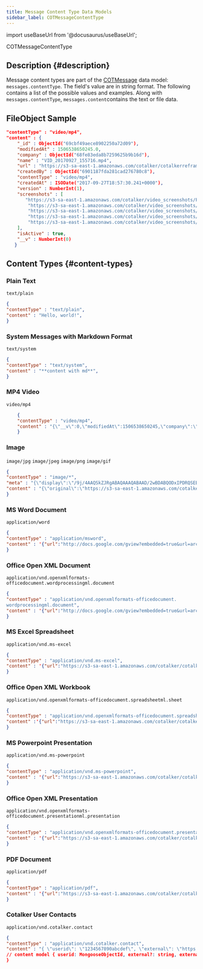 ```yaml
---
title: Message Content Type Data Models
sidebar_label: COTMessageContentType
---
```

import useBaseUrl from '@docusaurus/useBaseUrl';

<span className="hero__subtitle">COTMessageContentType</span>

## Description {#description}
Message content types are part of the [COTMessage](/docs/documentation/models/communication/model_messages) data model: `messages.contentType`. The field's value are in string format. The following contains a list of the possible values and examples. Along with `messages.contentType`, `messages.content`contains the text or file data.

## FileObject Sample

```json
"contentType" : "video/mp4",
"content" : { 
    "_id" : ObjectId("69cbf49aece8902250a72d09"), 
    "modifiedAt" : 1506538650245.0, 
    "company" : ObjectId("68fe83eda8b7259625b9b16d"), 
    "name" : "VID_20170927_155716.mp4", 
    "url" : "https://s3-sa-east-1.amazonaws.com/cotalker/cotalkerreframe/u_6981187fda281cad276780c8/video/P3ZXyNxie1506538644457_converted_.mp4", 
    "createdBy" : ObjectId("6901187fda281cad276780c8"), 
    "contentType" : "video/mp4", 
    "createdAt" : ISODate("2017-09-27T18:57:30.241+0000"), 
    "version" : NumberInt(1), 
    "screenshots" : [
       "https://s3-sa-east-1.amazonaws.com/cotalker/video_screenshots/P4ZXyNxie1506538644457_ss_3.png", 
        "https://s3-sa-east-1.amazonaws.com/cotalker/video_screenshots/P4ZXyNxie1506538644457_ss_4.png", 
        "https://s3-sa-east-1.amazonaws.com/cotalker/video_screenshots/P4ZXyNxie1506538644457_ss_2.png", 
        "https://s3-sa-east-1.amazonaws.com/cotalker/video_screenshots/P4ZXyNxie1506538644457_ss_1.png", 
        "https://s3-sa-east-1.amazonaws.com/cotalker/video_screenshots/P4ZXyNxie1506538644457_ss_5.png"
    ], 
    "isActive" : true, 
    "__v" : NumberInt(0)
   }
```
## Content Types {#content-types}

### Plain Text
`text/plain`
```json
{ 
"contentType" : "text/plain",
"content" : "Hello, world!",
}
```

### System Messages with Markdown Format
`text/system`
```json
{ 
"contentType" : "text/system", 
"content" : "**content with md**", 
}
```

### MP4 Video
`video/mp4`
```json
    { 
    "contentType" : "video/mp4",
    "content" : "{\"__v\":0,\"modifiedAt\":1506538650245,\"company\":\"68fe83eda8b7259625b9b16d\",    \"name\":\"VID_20170927_155716.mp4\",\"url\":\"https://s3-sa-east-1.amazonaws.com/cotalker/    cotalkerreframe/u_5901187fda281cad276780c8/video/P3ZXyNxie1506538644457_converted_.mp4\",    \"createdBy\":\"6901187fda281cad276780c8\",\"contentType\":\"video/mp4\",    \"_id\":\"69cbf49aece8902250a72d09\",\"createdAt\":\"2017-09-27T18:57:30.241Z\",\"version\":1,    \"screenshots\":[\"https://s3-sa-east-1.amazonaws.com/cotalker/video_screenshots/    P3ZXyNxie1506538644457_ss_3.png\",\"https://s3-sa-east-1.amazonaws.com/cotalker/video_screenshots/    P4ZXyNxie1506538644457_ss_4.png\",\"https://s3-sa-east-1.amazonaws.com/cotalker/video_screenshots/    P4ZXyNxie1506538644457_ss_2.png\",\"https://s3-sa-east-1.amazonaws.com/cotalker/video_screenshots/    P4ZXyNxie1506538644457_ss_1.png\",\"https://s3-sa-east-1.amazonaws.com/cotalker/video_screenshots/    P4ZXyNxie1506538644457_ss_5.png\"],\"isActive\":true}", 
    }
```

### Image
`image/jpg` `image/jpeg` `image/png` `image/gif`
```json
{ 
"contentType" : "image/*",
"meta" : "{\"display\":\"/9j/4AAQSkZJRgABAQAAAQABAAD/2wBDABQODxIPDRQSEBIXFRQYHjIhHhwcHj0sLiQySUBMS0dA\\nRkVQWnNiUFVtVkVGZIhlbXd7gYKBTmCNl4x9lnN+gXz/2wBDARUXFx4aHjshITt8U0ZTfHx8fHx8\\nfHx8fHx8fHx8fHx8fHx8fHx8fHx8fHx8fHx8fHx8fHx8fHx8fHx8fHx8fHz/wAARCAAoAB4DASIA\\nAhEBAxEB/8QAGAAAAwEBAAAAAAAAAAAAAAAAAAIEAQP/xAArEAABAgQEBQQDAQAAAAAAAAABAhEA\\nAwQhEjFBURMiYdHwMnGB8QUjQpH/xAAVAQEBAAAAAAAAAAAAAAAAAAAAAf/EABURAQEAAAAAAAAA\\nAAAAAAAAAAAR/9oADAMBAAIRAxEAPwC/iqSOa7uHNi+R86nd4mKsNWCbMxDe223jxnFIUxukqdT6\\nQqykTv1KJQ7YiLfcRVKZaVLSAzFLli9xnf4z6xq2VyiYFNqUl9u0KFpOIJyZn1bvk8OkpwkmYJTF\\nhZx9wRHLGNSc2KXcfzpCAuUqOrvb1DT5zgUXLKB6ufqEVMyPnnaA7o5Uh1ALez7dYcra5S7WYtb2\\neJ0zOXCfSdh4YbiPYcx+IB5NHWTwSimUSN1p7xNWS51GVCpkqRhSFlyk2JYGx3ggixD0VLPrpPGp\\nZJmIcgnGkX2Z47zPx1VKQDNkiWHZ1TEAP/sEEIV//9k\\u003d\\n\",\"name\":\"\"}",
"content" : "{\"original\":\"https://s3-sa-east-1.amazonaws.com/cotalker/image/1506542197895_original.png\",\"small\":\"https://s3-sa-east-1.amazonaws.com/cotalker/image/1506542197889_small.png\",\"square\":\"https://s3-sa-east-1.amazonaws.com/cotalker/image/1506542197894_square.png\"}",
}
```

### MS Word Document
`application/word`
```json
{ 
"contentType" : "application/msword",
"content" : '{"url":"http://docs.google.com/gview?embedded=true&url=archivo.doc","name":"archivo.doc","createdBy":"5901187fda281cad276780c8","contentType":"application/msword","screenshots":["https://s3-sa-east-1.amazonaws.com/cotalker/file_screenshots/archivo_1.png"]}'
}
```

### Office Open XML Document
`application/vnd.openxmlformats-officedocument.wordprocessingml.document`
```json
{ 
"contentType" : "application/vnd.openxmlformats-officedocument.
wordprocessingml.document",
"content" : '{"url":"http://docs.google.com/gview?embedded=true&url=archivo.docx","name":"archivo.docx","createdBy":"5901187fda281cad276780c8","contentType":"application/vnd.openxmlformats-officedocument.wordprocessingml.document","screenshots":["https://s3-sa-east-1.amazonaws.com/cotalker/file_screenshots/archivo_1.png"]}',
}
```

### MS Excel Spreadsheet
`application/vnd.ms-excel`
```json
{ 
"contentType" : "application/vnd.ms-excel",
"content" : '{"url":"https://s3-sa-east-1.amazonaws.com/cotalker/cotalkerreframe/archivo.xls","name":"archivo.xls","createdBy":"5901187fda281cad276780c8","contentType":"application/vnd.ms-excel","screenshots":["https://s3-sa-east-1.amazonaws.com/cotalker/file_screenshots/archivo_1.png"]}', 
}
```

### Office Open XML Workbook
`application/vnd.openxmlformats-officedocument.spreadsheetml.sheet`
```json
{ 
"contentType" : "application/vnd.openxmlformats-officedocument.spreadsheetml.sheet",
"content" :'{"url":"https://s3-sa-east-1.amazonaws.com/cotalker/cotalkerreframe/archivo.xlsx","name":"archivo.xlsx","createdBy":"5901187fda281cad276780c8","contentType":"application/vnd.openxmlformats-officedocument.spreadsheetml.sheet","screenshots":["https://s3-sa-east-1.amazonaws.com/cotalker/file_screenshots/archivo_1.png"]}', 
}
```

### MS Powerpoint Presentation
`application/vnd.ms-powerpoint`
```json
{ 
"contentType" : "application/vnd.ms-powerpoint",
"content" : '{"url":"https://s3-sa-east-1.amazonaws.com/cotalker/cotalkerreframe/archivo.ppt","name":"archivo.ppt","createdBy":"5901187fda281cad276780c8","contentType":"application/vnd.ms-powerpoint","screenshots":["https://s3-sa-east-1.amazonaws.com/cotalker/file_screenshots/archivo_1.png"]}', 
}
```

### Office Open XML Presentation
`application/vnd.openxmlformats-officedocument.presentationml.presentation`
```json
{ 
"contentType" : "application/vnd.openxmlformats-officedocument.presentationml.presentation",
"content" : '{"url":"https://s3-sa-east-1.amazonaws.com/cotalker/cotalkerreframe/archivo.pptx","name":"archivo.pptx","createdBy":"5901187fda281cad276780c8","contentType":"application/vnd.openxmlformats-officedocument.presentationml.presentation","screenshots":["https://s3-sa-east-1.amazonaws.com/cotalker/file_screenshots/archivo_1.png"]}', 
}
```

### PDF Document
`application/pdf`
```json
{ 
"contentType" : "application/pdf",
"content" : '{"url":"https://s3-sa-east-1.amazonaws.com/cotalker/cotalkerreframe/archivo.pdf","name":"archivo.pdf","createdBy":"5901187fda281cad276780c8","contentType":"application/pdf","screenshots":["https://s3-sa-east-1.amazonaws.com/cotalker/file_screenshots/archivo_1.png"]}', 
}
```

### Cotalker User Contacts
`application/vnd.cotalker.contact`
```json
{
"contentType" : "application/vnd.cotalker.contact",
"content" : "{ \"userid\": \"1234567890abcdef\", \"external\": \"https://www.google.com\", \"externalLabel\": \"Google\" }",
// content model { userid: MongooseObjectId, external?: string, externalLabel?: string }
}
```